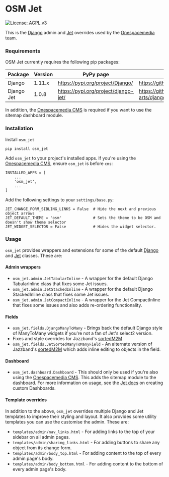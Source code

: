 # OSM Jet
[![License: AGPL v3](https://img.shields.io/badge/License-AGPL%20v3-blue.svg)](https://github.com/onespacemedia/osm_jet/blob/master/LICENSE)

This is the [Django][django-project] admin and [Jet][jet-repo] overrides used by the [Onespacemedia][osm-site] team.

### Requirements
OSM Jet currently requires the following pip packages:

| Package | Version | PyPy page | Repo |
| ------ | ------ | ------ | ------ |
| Django | 1.11.x | https://pypi.org/project/Django/ | https://github.com/django/django |
| Django Jet | 1.0.8 | https://pypi.org/project/django-jet/ | https://github.com/geex-arts/django-jet |

In addition, the [Onespacemedia CMS][osm-cms] is required if you want to use the sitemap dashboard module.

### Installation

Install `osm_jet`
```
pip install osm_jet
```

Add `osm_jet` to your project's installed apps. If you're using the [Onespacemedia CMS][osm-cms], ensure `osm_jet` is before `cms`:
```
INSTALLED_APPS = [
    ...
    'osm_jet',
    ...
]
```

Add the following settings to your `settings/base.py`:
```
JET_CHANGE_FORM_SIBLING_LINKS = False  # Hide the next and previous object arrows
JET_DEFAULT_THEME = 'osm'              # Sets the theme to be OSM and doesn't show theme selector
JET_WIDGET_SELECTOR = False            # Hides the widget selector.
```

### Usage
`osm_jet` provides wrappers and extensions for some of the default [Django][django-project] and [Jet][jet-repo] classes. These are:

#### Admin wrappers
* `osm_jet.admin.JetTabularInline` - A wrapper for the default Django TabularInline class that fixes some Jet issues.
* `osm_jet.admin.JetStackedInline` - A wrapper for the default Django StackedInline class that fixes some Jet issues.
* `osm_jet.admin.JetCompactInline` - A wrapper for the Jet CompactInline that fixes some issues and also adds re-ordering functionality.

#### Fields
* `osm_jet.fields.DjangoManyToMany` - Brings back the default Django style of ManyToMany widgets if you're not a fan of Jet's select2 version.
* Fixes and style overrides for Jazzband's [sortedM2M][sortedm2m]
* `osm_jet.fields.JetSortedManyToManyField` - An alternate version of Jazzband's [sortedM2M][sortedm2m] which adds inline editing to objects in the field.

#### Dashboard
* `osm_jet.dashboard.Dashboard` - This should only be used if you're also using the [Onespacemedia CMS][osm-cms]. This adds the sitemap module to the dashboard. For more information on usage, see the [Jet docs](https://jet.readthedocs.io/en/latest/dashboard_custom.html#set-up-custom-dashboard) on creating custom Dashboards.

#### Template overrides
In addition to the above, `osm_jet` overrides multiple Django and Jet templates to improve their styling and layout. It also provides some utility templates you can use the customise the admin. These are:

* `templates/admin/nav_links.html` - For adding links to the top of your sidebar on all admin pages.
* `templates/admin/sharing_links.html` - For adding buttons to share any object from its change form.
* `templates/admin/body_top.html` - For adding content to the top of every admin page's body.
* `templates/admin/body_bottom.html` - For adding content to the bottom of every admin page's body.

[django-project]: <https://www.djangoproject.com/>
[jet-repo]: <https://github.com/geex-arts/django-jet>
[osm-site]: <https://onespacemedia.com>
[osm-cms]: <https://github.com/onespacemedia/cms>
[sortedm2m]: <https://github.com/jazzband/django-sortedm2m>
